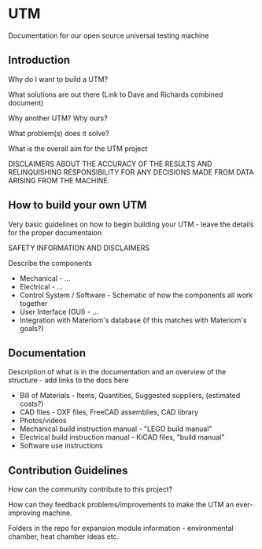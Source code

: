 # UTM
Documentation for our open source universal testing machine


## Introduction

Why do I want to build a UTM?

What solutions are out there (Link to Dave and Richards combined document)

Why another UTM? Why ours?

What problem(s) does it solve?

What is the overall aim for the UTM project


DISCLAIMERS ABOUT THE ACCURACY OF THE RESULTS AND RELINQUISHING RESPONSIBILITY FOR ANY DECISIONS MADE FROM DATA ARISING FROM THE MACHINE.

## How to build your own UTM

Very basic guidelines on how to begin building your UTM - leave the details for the proper documentaion

SAFETY INFORMATION AND DISCLAIMERS

Describe the components

  - Mechanical - ...
  - Electrical - ...
  - Control System / Software - Schematic of how the components all work together
  - User Interface (GUI) - ...
  - Integration with Materiom's database (if this matches with Materiom's goals?)

## Documentation

Description of what is in the documentation and an overview of the structure - add links to the docs here
  
  - Bill of Materials - Items, Quantities, Suggested suppliers, (estimated costs?)
  - CAD files - DXF files, FreeCAD assemblies, CAD library
  - Photos/videos
  - Mechanical build instruction manual - "LEGO build manual"
  - Electrical build instruction manual - KiCAD files, "build manual"
  - Software use instructions 
  

## Contribution Guidelines

How can the community contribute to this project?

How can they feedback problems/improvements to make the UTM an ever-improving machine.

Folders in the repo for expansion module information - environmental chamber, heat chamber ideas etc.
